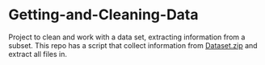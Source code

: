 # Getting-and-Cleaning-Data
Project to clean and work with a data set, extracting information from a subset.
This repo has a script that collect information from [Dataset.zip](https://d396qusza40orc.cloudfront.net/getdata%2Fprojectfiles%2FUCI%20HAR%20Dataset.zip)
and extract all files in.
